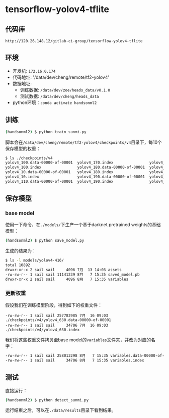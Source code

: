 # tensorflow-yolov4-tflite

## 代码库

`http://120.26.148.12/gitlab-ci-group/tensorflow-yolov4-tflite`

## 环境

* 开发机: `172.16.0.174`
* 代码地址: '/data/dev/cheng/remote/tf2-yolov4'
* 数据地址: 
    * 训练数据: `/data/dev/zoe/heads_data/v0.1.0`
    * 测试数据: `/data/dev/cheng/heads_data`
* python环境：`conda activate handsonml2`

## 训练

```bash
(handsonml2) $ python train_sunmi.py
```

脚本会在`/data/dev/cheng/remote/tf2-yolov4/checkpoints/v4`目录下，每10个保存模型的权重：

```bash
$ ls ./checkpoints/v4
yolov4_100.data-00000-of-00001  yolov4_170.index                yolov4_250.data-00000-of-00001  yolov4_320.index                yolov4_40.data-00000-of-00001   yolov4_480.index                yolov4_560.data-00000-of-00001  yolov4_630.index
yolov4_100.index                yolov4_180.data-00000-of-00001  yolov4_250.index                yolov4_330.data-00000-of-00001  yolov4_40.index                 yolov4_490.data-00000-of-00001  yolov4_560.index                yolov4_640.data-00000-of-00001
yolov4_10.data-00000-of-00001   yolov4_180.index                yolov4_260.data-00000-of-00001  yolov4_330.index                yolov4_410.data-00000-of-00001  yolov4_490.index                yolov4_570.data-00000-of-00001  yolov4_640.index
yolov4_10.index                 yolov4_190.data-00000-of-00001  yolov4_260.index                yolov4_340.data-00000-of-00001  yolov4_410.index                yolov4_500.data-00000-of-00001  yolov4_570.index                yolov4_650.data-00000-of-00001
yolov4_110.data-00000-of-00001  yolov4_190.index                yolov4_270.data-00000-of-00001  yolov4_340.index                yolov4_420.data-00000-of-00001  yolov4_500.index                yolov4_580.data-00000-of-00001  yolov4_650.index
```

## 保存模型

### base model

使用一下命令，在`./models/`下生产一个基于darknet pretrained weights的基础模型：

```bash
(handsonml2) $ python save_model.py
```

生成的结果为：

```bash
$ ls -l models/yolov4-416/
total 10892
drwxr-xr-x 2 sail sail     4096 7月  13 14:03 assets
-rw-rw-r-- 1 sail sail 11141239 8月   7 15:35 saved_model.pb
drwxr-xr-x 2 sail sail     4096 8月   7 15:35 variables
```

### 更新权重

假设我们在训练模型阶段，得到如下的权重文件：

```
-rw-rw-r-- 1 sail sail 257783985 7月  16 09:03 ./checkpoints/v4/yolov4_630.data-00000-of-00001
-rw-rw-r-- 1 sail sail     34706 7月  16 09:03 ./checkpoints/v4/yolov4_630.index
```

我们将这些权重文件拷贝至base model的`variables`文件夹，并改为对应的名字：
```bash
-rw-rw-r-- 1 sail sail 258013298 8月   7 15:35 variables.data-00000-of-00001
-rw-rw-r-- 1 sail sail     34706 8月   7 15:35 variables.index
```

## 测试

直接运行：

```bash
(handsonml2) $ python detect_sunmi.py
```

运行结束之后，可以在`./data/results`目录下看到结果。